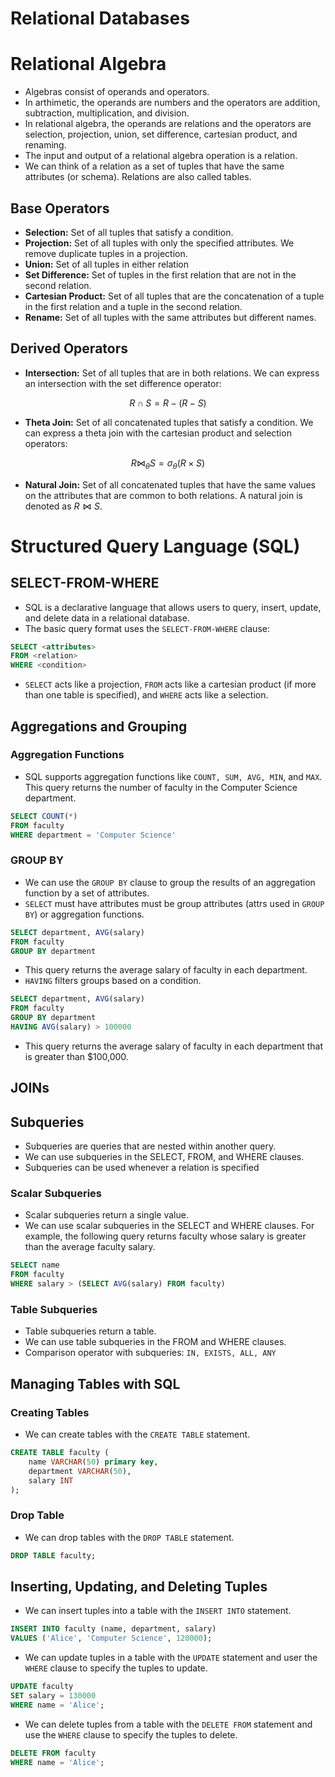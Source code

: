 Relational Databases
==============
# Relational Algebra 
* Algebras consist of operands and operators. 
* In arthimetic, the operands are numbers and the operators are addition, subtraction, multiplication, and division.
* In relational algebra, the operands are relations and the operators are selection, projection, union, set difference, cartesian product, and renaming.
* The input and output of a relational algebra operation is a relation.
* We can think of a relation as a set of tuples that have the same attributes (or schema). Relations are also called tables. 

## Base Operators
* **Selection:** Set of all tuples that satisfy a condition. 
* **Projection:** Set of all tuples with only the specified attributes. We remove duplicate tuples in a projection.
* **Union:** Set of all tuples in either relation
* **Set Difference:** Set of tuples in the first relation that are not in the second relation.
* **Cartesian Product:** Set of all tuples that are the concatenation of a tuple in the first relation and a tuple in the second relation.
* **Rename:** Set of all tuples with the same attributes but different names.

## Derived Operators
* **Intersection:** Set of all tuples that are in both relations. We can express an intersection with the set difference operator:
``` math 
R \cap S = R - (R - S)
```
* **Theta Join:** Set of all concatenated tuples that satisfy a condition. We can express a theta join with the cartesian product and selection operators:
``` math
R \bowtie_{\theta} S = \sigma_{\theta}(R \times S)
```
* **Natural Join:** Set of all concatenated tuples that have the same values on the attributes that are common to both relations. A natural join is denoted as $R \bowtie S$.

# Structured Query Language (SQL)
## SELECT-FROM-WHERE
* SQL is a declarative language that allows users to query, insert, update, and delete data in a relational database.
* The basic query format uses the `SELECT-FROM-WHERE` clause:
``` sql
SELECT <attributes>
FROM <relation>
WHERE <condition>
```
* `SELECT` acts like a projection, `FROM` acts like a cartesian product (if more than one table is specified), and `WHERE` acts like a selection.
## Aggregations and Grouping
### Aggregation Functions
* SQL supports aggregation functions like  `COUNT, SUM, AVG, MIN`, and `MAX`. This query returns the number of faculty in the Computer Science department.
``` sql
SELECT COUNT(*)
FROM faculty
WHERE department = 'Computer Science'
```

### GROUP BY
* We can use the `GROUP BY` clause to group the results of an aggregation function by a set of attributes. 
* `SELECT` must have attributes must be group attributes (attrs used in `GROUP BY`) or aggregation functions.
``` sql
SELECT department, AVG(salary)
FROM faculty
GROUP BY department
```
* This query returns the average salary of faculty in each department.
* `HAVING` filters groups based on a condition.
``` sql
SELECT department, AVG(salary)
FROM faculty
GROUP BY department
HAVING AVG(salary) > 100000
```
* This query returns the average salary of faculty in each department that is greater than $100,000.

## JOINs

## Subqueries
* Subqueries are queries that are nested within another query.
* We can use subqueries in the SELECT, FROM, and WHERE clauses.
* Subqueries can be used whenever a relation is specified

### Scalar Subqueries
* Scalar subqueries return a single value.
* We can use scalar subqueries in the SELECT and WHERE clauses. For example, the following query returns faculty whose salary is greater than the average faculty salary.
``` sql
SELECT name 
FROM faculty
WHERE salary > (SELECT AVG(salary) FROM faculty)
```

### Table Subqueries
* Table subqueries return a table.
* We can use table subqueries in the FROM and WHERE clauses.
* Comparison operator with subqueries: `IN, EXISTS, ALL, ANY`

## Managing Tables with SQL
### Creating Tables
* We can create tables with the `CREATE TABLE` statement.
``` sql
CREATE TABLE faculty (
    name VARCHAR(50) primary key,
    department VARCHAR(50),
    salary INT
);
```

### Drop Table
* We can drop tables with the `DROP TABLE` statement.
``` sql
DROP TABLE faculty;
```

## Inserting, Updating, and Deleting Tuples
* We can insert tuples into a table with the `INSERT INTO` statement.
``` sql
INSERT INTO faculty (name, department, salary)
VALUES ('Alice', 'Computer Science', 120000);
```

* We can update tuples in a table with the `UPDATE` statement and user the `WHERE` clause to specify the tuples to update.
``` sql
UPDATE faculty 
SET salary = 130000
WHERE name = 'Alice';
```

* We can delete tuples from a table with the `DELETE FROM` statement and use the `WHERE` clause to specify the tuples to delete.
``` sql
DELETE FROM faculty
WHERE name = 'Alice';
```
